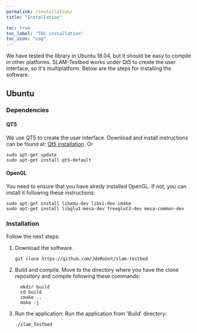 ```yaml
---
permalink: /installation/
title: "Installation"

toc: true
toc_label: "TOC installation"
toc_icon: "cog"
---
```


We have tested the library in Ubuntu 18.04, but it should be easy to compile in other platforms.
SLAM-Testbed works under Qt5 to create the user interface, so it's multiplatform. Below are the steps for installing the software.

## Ubuntu
### Dependencies

#### QT5
We use QT5 to create the user interface. Download and install instructions can be found at: [Qt5 installation](https://wiki.qt.io/Install_Qt_5_on_Ubuntu). Or 
```
sudo apt-get update
sudo apt-get install qt5-default
```

#### OpenGL
You need to ensure that you have alredy installed OpenGL. If not, you can install it following these instructions:
 
```
sudo apt-get install libxmu-dev libxi-dev cmake
sudo apt-get install libglu1-mesa-dev freeglut3-dev mesa-common-dev
```


### Installation

Follow the next steps:

1. Download the software.

    ```
    git clone https://github.com/JdeRobot/slam-testbed
    ```

2. Build and compile.
    Move to the directory where you have the clone repository and compile following these commands:

    ```
	  mkdir build
	  cd build
	  cmake ..
	  make -j
    ```

3. Run the application:
	Run the application from 'Build' directory:

	```
	./slam_Testbed
	```


